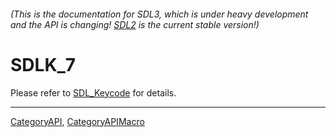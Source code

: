 ###### (This is the documentation for SDL3, which is under heavy development and the API is changing! [SDL2](https://wiki.libsdl.org/SDL2/) is the current stable version!)
# SDLK_7

Please refer to [SDL_Keycode](SDL_Keycode) for details.

----
[CategoryAPI](CategoryAPI), [CategoryAPIMacro](CategoryAPIMacro)

